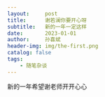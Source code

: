 ```yaml
---
layout:     post
title:      谢若澜你要开心呀
subtitle:   新的一年一定这样
date:       2023-01-01
author:     孙喜斌
header-img: img/the-first.png
catalog: false
tags:
    - 随笔杂谈
---
```



新的一年希望谢老师开开心心
